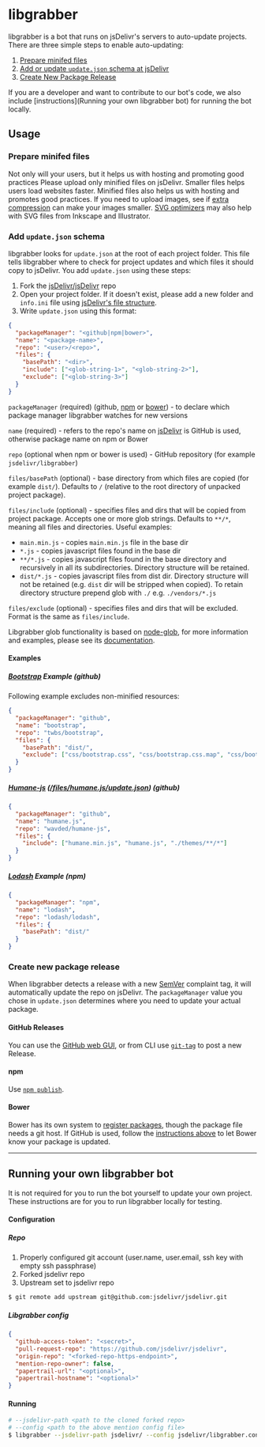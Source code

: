 libgrabber
==========

libgrabber is a bot that runs on jsDelivr's servers to auto-update projects.
There are three simple steps to enable auto-updating:

1. [Prepare minifed files](#prepare-minifed-files)
2. [Add or update `update.json` schema at jsDelivr](#add-updatejson-schema)
3. [Create New Package Release](#create-new-package-release)

If you are a developer and want to contribute to our bot's code, we also include [instructions](Running your own libgrabber bot) for running the bot locally.

Usage
-----

### Prepare minifed files
Not only will your users, but it helps us with hosting and promoting good practices 
Please upload only minified files on jsDelivr.  Smaller files helps users load websites faster.  Minified files also helps us with hosting and promotes good practices.  If you need to upload images, see if [extra compression](http://www.sitepoint.com/image-compression-tools/) can make your images smaller.  [SVG optimizers](https://github.com/svg/svgo#svgo----) may also help with SVG files from Inkscape and Illustrator.
<a href="#updatejson-schema"></a>
### Add `update.json` schema

libgrabber looks for `update.json` at the root of each project folder.  This file tells libgrabber where to check for project updates and which files it should copy to jsDelivr.  You add `update.json` using these steps:

1. Fork the [jsDelivr/jsDelivr](https://github.com/jsdelivr/jsdelivr) repo
2. Open your project folder.  If it doesn't exist, please add a new folder and `info.ini` file using [jsDelivr's file structure](https://github.com/jsdelivr/jsdelivr#file-structure).
3. Write `update.json` using this format:

```json
{
  "packageManager": "<github|npm|bower>",
  "name": "<package-name>",
  "repo": "<user>/<repo>",
  "files": {
    "basePath": "<dir>",
    "include": ["<glob-string-1>", "<glob-string-2>"],
    "exclude": ["<glob-string-3>"]
  }
}
```

`packageManager` (required) (github, [npm](http://npmjs.org/) or [bower](http://bower.io/)) - to declare which package manager libgrabber watches for new versions

`name` (required) - refers to the repo's name on [jsDelivr](http://www.jsdelivr.com/) is GitHub is used, otherwise package name on npm or Bower

`repo` (optional when npm or bower is used) - GitHub repository (for example `jsdelivr/libgrabber`)

`files/basePath` (optional) - base directory from which files are copied (for example `dist/`). Defaults to `/` (relative to the root directory of unpacked project package).

`files/include` (optional) - specifies files and dirs that will be copied from project package. Accepts one or more glob strings. Defaults to `**/*`, meaning all files and directories. Useful examples:

- `main.min.js` - copies `main.min.js` file in the base dir
- `*.js` - copies javascript files found in the base dir
- `**/*.js` - copies javascript files found in the base directory and recursively in all its subdirectories. Directory structure will be retained.
- `dist/*.js` - copies javascript files from dist dir. Directory structure will not be retained (e.g. `dist` dir will be stripped when copied). To retain directory structure prepend glob with `./` e.g. `./vendors/*.js` 

`files/exclude` (optional) - specifies files and dirs that will be excluded.  Format is the same as `files/include`.

Libgrabber glob functionality is based on [node-glob](https://github.com/isaacs/node-glob), for more information and examples, please see its [documentation](https://github.com/isaacs/node-glob).

#### Examples

##### [Bootstrap](https://github.com/twbs/bootstrap) Example (github)

Following example excludes non-minified resources:

```json
{
  "packageManager": "github",
  "name": "bootstrap",
  "repo": "twbs/bootstrap",
  "files": {
    "basePath": "dist/",
    "exclude": ["css/bootstrap.css", "css/bootstrap.css.map", "css/bootstrap-theme.css", "css/bootstrap-theme.css.map", "js/bootstrap.js"]
  }
}
```

##### [Humane-js](https://github.com/wavded/humane-js)  ([*/files/humane.js/update.json*](https://github.com/jsdelivr/jsdelivr/blob/master/files/humane.js/update.json)) (github)

```json
{
  "packageManager": "github",
  "name": "humane.js",
  "repo": "wavded/humane-js",
  "files": {
    "include": ["humane.min.js", "humane.js", "./themes/**/*"]
  }
}
```

##### [Lodash](https://github.com/lodash/lodash) Example (npm)

```json
{
  "packageManager": "npm",
  "name": "lodash",
  "repo": "lodash/lodash",
  "files": {
    "basePath": "dist/"
  }
}
```

### Create new package release

When libgrabber detects a release with a new [SemVer](http://semver.org/) complaint tag, it will automatically update the repo on jsDelivr.  The `packageManager` value you chose in `update.json` determines where you need to update your actual package.

#### GitHub Releases

You can use the [GitHub web GUI](https://help.github.com/articles/creating-releases), or from CLI use [`git-tag`](http://git-scm.com/book/en/Git-Basics-Tagging) to post a new Release.

#### npm

Use [`npm publish`](https://www.npmjs.org/doc/cli/npm-publish.html).

#### Bower

Bower has its own system to [register packages](http://bower.io/docs/creating-packages/), though the package file needs a git host.  If GitHub is used, follow the [instructions above](#github-releases) to let Bower know your package is updated.

----

Running your own libgrabber bot
-------------------------------

It is not required for you to run the bot yourself to update your own project.  These instructions are for you to run libgrabber locally for testing.

#### Configuration

##### Repo

1. Properly configured git account (user.name, user.email, ssh key with empty ssh passphrase)
2. Forked jsdelivr repo
3. Upstream set to jsdelivr repo
```bash
$ git remote add upstream git@github.com:jsdelivr/jsdelivr.git
```

##### Libgrabber config

```json
{
  "github-access-token": "<secret>",
  "pull-request-repo": "https://github.com/jsdelivr/jsdelivr",
  "origin-repo": "<forked-repo-https-endpoint>",
  "mention-repo-owner": false,
  "papertrail-url": "<optional>",
  "papertrail-hostname": "<optional>"
}
```

#### Running

```bash
# --jsdelivr-path <path to the cloned forked repo>
# --config <path to the above mention config file>
$ libgrabber --jsdelivr-path jsdelivr/ --config jsdelivr/libgrabber.config.json
```
